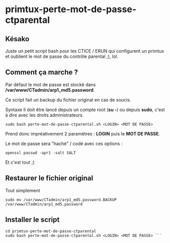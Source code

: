 # primtux-perte-mot-de-passe-ctparental

## Késako
Juste un petit script bash pour les CTICE / ERUN qui configurent un primtux et oublient le mot de passe du contrôle parental ;), lol.

## Comment ça marche ?
Par défaut le mot de passe est stocké dans **/var/www/CTadmin/arp1_md5.password**.

Ce script fait un backup du fichier original en cas de soucis.

Syntaxe
Il doit être lancé depuis un compte root (**su -**) ou depuis **sudo**, c'est à dire avec les droits administrateurs.

 ```sudo bash perte-mot-de-passe-ctparental.sh <LOGIN> <MOT DE PASSE> ```
  
Prend donc impréativement 2 paramètres : **LOGIN** puis le **MOT DE PASSE**.

Le mot de passe sera "haché" / codé avec ces options :

```openssl passwd -apr1 -salt SALT ```

Et c'est tout ;)

## Restaurer le fichier original
Tout simplement 

 ```sudo mv /var/www/CTadmin/arp1_md5.password.BACKUP /var/www/CTadmin/arp1_md5.password ```

## Installer le script

```git clone https://github.com/CyrilleBiot/primtux-perte-mot-de-passe-ctparental.git
cd primtux-perte-mot-de-passe-ctparental
sudo bash perte-mot-de-passe-ctparental.sh <LOGIN> <MOT DE PASSE> ```

